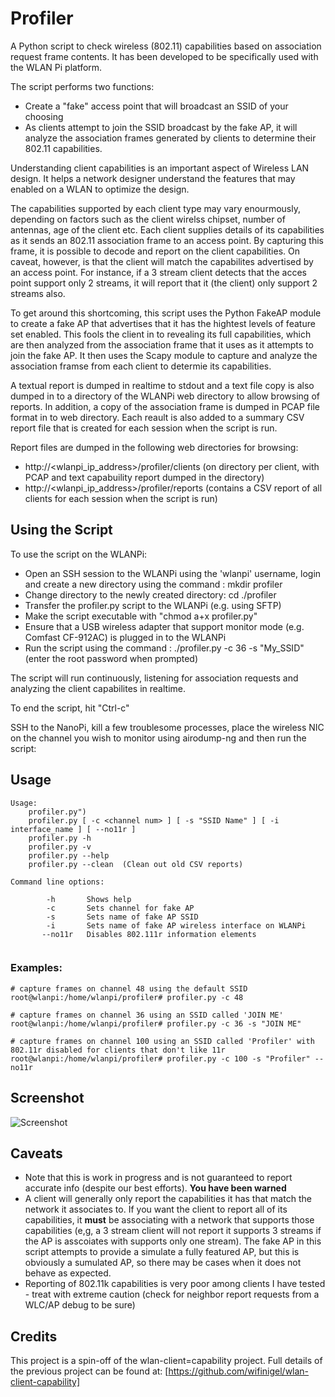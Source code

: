 # Profiler
A Python script to check wireless (802.11) capabilities based on association request frame contents. It has been developed to be specifically used with the WLAN Pi platform. 

The script performs two functions:

- Create a "fake" access point that will broadcast an SSID of your choosing
- As clients attempt to join the SSID broadcast by the fake AP, it will analyze the association frames generated by clients to determine their 802.11 capabilities.

Understanding client capabilities is an important aspect of Wireless LAN design. It helps a network designer understand the features that may enabled on a WLAN to optimize the design.

The capabilities supported by each client type may vary enourmously, depending on factors such as the client wirelss chipset, number of antennas, age of the client etc. Each client supplies details of its capabilities as it sends an 802.11 association frame to an access point. By capturing this frame, it is possible to decode and report on the client capabilities. On caveat, however, is that the client will match the capabilites advertised by an access point. For instance, if a 3 stream client detects that the acces point support only 2 streams, it will report that it (the client) only support 2 streams also. 

To get around this shortcoming, this script uses the Python FakeAP module to create a fake AP that advertises that it has the hightest levels of feature set enabled. This fools the client in to revealing its full capabilities, which are then analyzed from the association frame that it uses as it attempts to join the fake AP. It then uses the Scapy module to capture and  analyze the association framse from each client to determie its capabilities.

A textual report is dumped in realtime to stdout and a text file copy is also dumped in to a directory of the WLANPi web directory to allow browsing of reports. In addition, a copy of the association frame is dumped in PCAP file format in to web directory. Each reault is also added to a summary CSV report file that is created for each session when the script is run.

Report files are dumped in the following web directories for browsing:

- http://<wlanpi_ip_address>/profiler/clients (on directory per client, with PCAP and text capabuility report dumped in the directory)
- http://<wlanpi_ip_address>/profiler/reports (contains a CSV report of all clients for each session when the script is run)

## Using the Script
To use the script on the WLANPi:

- Open an SSH session to the WLANPi using the 'wlanpi' username, login and create a new directory using the command : mkdir profiler
- Change directory to the newly created directory: cd ./profiler
- Transfer the profiler.py script to the WLANPi (e.g. using SFTP)
- Make the script executable with "chmod a+x profiler.py"
- Ensure that a USB wireless adapter that support monitor mode (e.g. Comfast CF-912AC) is plugged in to the WLANPi
- Run the script using the command : ./profiler.py -c 36 -s "My_SSID" (enter the root password when prompted)

The script will run continuously, listening for association requests and analyzing the client capabilites in realtime.

To end the script, hit "Ctrl-c"

SSH to the NanoPi, kill a few troublesome processes, place the wireless NIC on the channel you wish to monitor using airodump-ng and then run the script:

## Usage

```
Usage:
    profiler.py")
    profiler.py [ -c <channel num> ] [ -s "SSID Name" ] [ -i interface_name ] [ --no11r ]
    profiler.py -h
    profiler.py -v
    profiler.py --help
    profiler.py --clean  (Clean out old CSV reports)
    
Command line options:

        -h       Shows help
        -c       Sets channel for fake AP
        -s       Sets name of fake AP SSID
        -i       Sets name of fake AP wireless interface on WLANPi
       --no11r   Disables 802.111r information elements
 
 ```
### Examples:

```
# capture frames on channel 48 using the default SSID
root@wlanpi:/home/wlanpi/profiler# profiler.py -c 48

```

```
# capture frames on channel 36 using an SSID called 'JOIN ME'
root@wlanpi:/home/wlanpi/profiler# profiler.py -c 36 -s "JOIN ME"

```

```
# capture frames on channel 100 using an SSID called 'Profiler' with 802.11r disabled for clients that don't like 11r
root@wlanpi:/home/wlanpi/profiler# profiler.py -c 100 -s "Profiler" --no11r
```

## Screenshot

![Screenshot](https://github.com/WLAN-Pi/Profiler/blob/master/screenshot1.png)

## Caveats
- Note that this is work in progress and is not guaranteed to report accurate info (despite our best efforts). **You have been warned**
- A client will generally only report the capabilities it has that match the network it associates to. If you want the client to report all of its capabilities, it **must** be associating with a network that supports those capabilities (e,g, a 3 stream client will not report it supports 3 streams if the AP is asscoiates with supports only one stream). The fake AP in this script attempts to provide a simulate a fully featured AP, but this is obviously a sumulated AP, so there may be cases when it does not behave as expected. 
- Reporting of 802.11k capabilities is very poor among clients I have tested - treat with extreme caution (check for neighbor report requests from a WLC/AP debug to be sure)

## Credits
This project is a spin-off of the wlan-client=capability project. Full details of the previous project can be found at: [https://github.com/wifinigel/wlan-client-capability]

